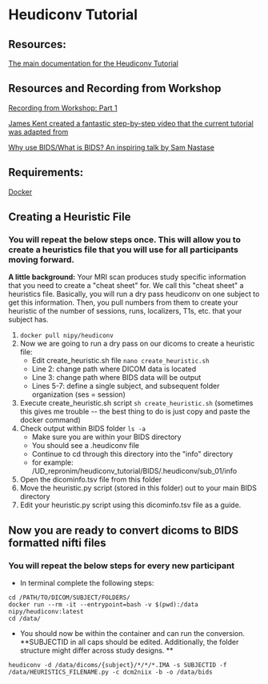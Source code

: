 # Heudiconv Tutorial

## Resources:
[The main documentation for the Heudiconv Tutorial](https://neuroimaging-core-docs.readthedocs.io/en/latest/pages/heudiconv.html)

## Resources and Recording from Workshop
[Recording from Workshop: Part 1](https://drive.google.com/drive/folders/1zz4GXVpY8OgJxFDIf6QxUmOJNgNsY2l1?usp=sharing)

[James Kent created a fantastic step-by-step video that the current tutorial was adapted from](https://www.youtube.com/watch?v=O1kZAuR7E00)

[Why use BIDS/What is BIDS? An inspiring talk by Sam Nastase](https://docs.google.com/presentation/d/11MeS72TRLTiEwX4EbjWj84IFCTAmMJIawZF3VCLWLjA/edit#slide=id.g89c2127f6e_0_478)

## Requirements:
[Docker](https://www.docker.com/)

## Creating a Heuristic File
### You will repeat the below steps once. This will allow you to create a heuristics file that you will use for all participants moving forward.
**A little background:** Your MRI scan produces study specific information that you need to create a "cheat sheet" for. We call this "cheat sheet" a heuristics file. Basically, you will run a dry pass heudiconv on one subject to get this information. Then, you pull numbers from them to create your heuristic of the number of sessions, runs, localizers, T1s, etc. that your subject has. 

1. ```docker pull nipy/heudiconv```
3. Now we are going to run a dry pass on our dicoms to create a heuristic file:
    - Edit create_heuristic.sh file ```nano create_heuristic.sh```
    - Line 2: change path where DICOM data is located
    - Line 3: change path where BIDS data will be output
    - Lines 5-7: define a single subject, and subsequent folder organization (ses = session)
4. Execute create_heuristic.sh script ```sh create_heuristic.sh``` (sometimes this gives me trouble -- the best thing to do is just copy and paste the docker command)
5. Check output within BIDS folder ```ls -a```
    - Make sure you are within your BIDS directory
    - You should see a .heudiconv file
    - Continue to cd through this directory into the "info" directory
    - for example: /UD_repronim/heudiconv_tutorial/BIDS/.heudiconv/sub_01/info
6. Open the dicominfo.tsv file from this folder 
7. Move the heuristic.py script (stored in this folder) out to your main BIDS directory
8. Edit your heuristic.py script using this dicominfo.tsv file as a guide.

## Now you are ready to convert dicoms to BIDS formatted nifti files
### You will repeat the below steps for every new participant

-  In terminal complete the following steps:
```
cd /PATH/TO/DICOM/SUBJECT/FOLDERS/
docker run --rm -it --entrypoint=bash -v $(pwd):/data nipy/heudiconv:latest
cd /data/
```
-  You should now be within the container and can run the conversion. 
**SUBJECTID in all caps should be edited. Additionally, the folder structure might differ across study designs. **
```
heudiconv -d /data/dicoms/{subject}/*/*/*.IMA -s SUBJECTID -f /data/HEURISTICS_FILENAME.py -c dcm2niix -b -o /data/bids
```

